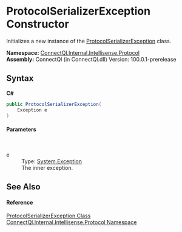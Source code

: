 # ProtocolSerializerException Constructor 
 

Initializes a new instance of the <a href="T_ConnectQl_Internal_Intellisense_Protocol_ProtocolSerializerException">ProtocolSerializerException</a> class.

**Namespace:**&nbsp;<a href="N_ConnectQl_Internal_Intellisense_Protocol">ConnectQl.Internal.Intellisense.Protocol</a><br />**Assembly:**&nbsp;ConnectQl (in ConnectQl.dll) Version: 100.0.1-prerelease

## Syntax

**C#**<br />
``` C#
public ProtocolSerializerException(
	Exception e
)
```


#### Parameters
&nbsp;<dl><dt>e</dt><dd>Type: <a href="http://msdn2.microsoft.com/en-us/library/c18k6c59" target="_blank">System.Exception</a><br />The inner exception.</dd></dl>

## See Also


#### Reference
<a href="T_ConnectQl_Internal_Intellisense_Protocol_ProtocolSerializerException">ProtocolSerializerException Class</a><br /><a href="N_ConnectQl_Internal_Intellisense_Protocol">ConnectQl.Internal.Intellisense.Protocol Namespace</a><br />